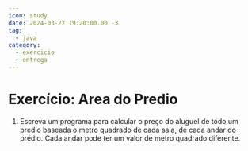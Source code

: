 ```yaml
---
icon: study
date: 2024-03-27 19:20:00.00 -3
tag:
  - java
category:
  - exercicio
  - entrega
---
```


# Exercício: Area do Predio


1. Escreva um programa para calcular o preço do aluguel de todo um predio baseada o metro quadrado de cada sala, de cada andar do prédio.
Cada andar pode ter um valor de metro quadrado diferente.